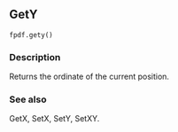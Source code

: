 ## GetY ##
```
fpdf.gety()
```
### Description ###

Returns the ordinate of the current position.


### See also ###

GetX, SetX, SetY, SetXY.
